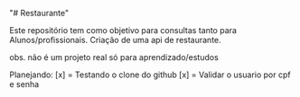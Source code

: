 "# Restaurante" 

Este repositório tem como objetivo para consultas tanto para Alunos/profissionais. Criação de uma api de restaurante. 

obs. não é um projeto real só para aprendizado/estudos 

Planejando:
[x] = Testando o clone do github
[x] = Validar o usuario por cpf e senha
